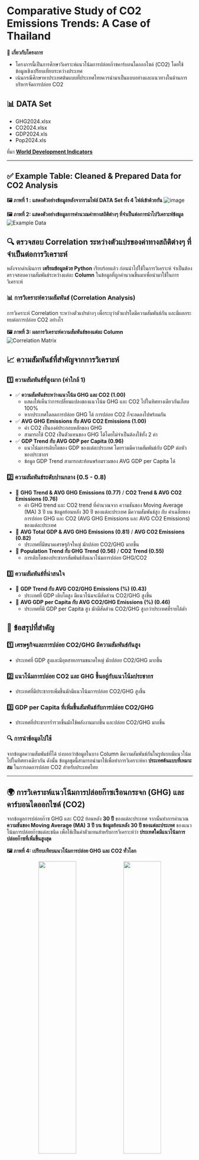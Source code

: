# Comparative Study of CO2 Emissions Trends: A Case of Thailand

📌 **เกี่ยวกับโครงการ**  
- โครงการนี้เป็นการศึกษาวิเคราะห์แนวโน้มการปล่อยก๊าซคาร์บอนไดออกไซด์ (CO2) โดยใช้ข้อมูลเชิงเปรียบเทียบระหว่างประเทศ 
- เน้นกรณีศึกษาหาประเทศต้นแบบที่ประเทศไทยควรนำมาเป็นแบบอย่างและแนวทางในด้านการบริหารจัดการปล่อย CO2 

## 📊 DATA Set
- GHG2024.xlsx
- CO2024.xlsx
- GDP2024.xls
- Pop2024.xls

ที่มา **[World Development Indicators](https://databank.worldbank.org/source/world-development-indicators)**  

______________________________________________________________________________________________________________
## ✅ Example Table: Cleaned & Prepared Data for CO2 Analysis
**🖼 ภาพที่ 1 : แสดงตัวอย่างข้อมูลหลังจากรวมไฟล์ DATA Set ทั้ง 4 ไฟล์เข้าด้วยกัน**
![image](https://github.com/user-attachments/assets/dac3dab0-7ddf-4137-84e7-02059ef09fd6)

**🖼 ภาพที่ 2: แสดงตัวอย่างข้อมูลการคำนวณค่าทางสถิติต่างๆ ที่จำเป็นต่อการนำไปวิเคราะห์ข้อมูล**
![Example Data](https://github.com/user-attachments/assets/2cd14e35-86b9-4ec0-a7a2-72640e7aac06) 

## 🔍 ตรวจสอบ Correlation ระหว่างตัวแปรของค่าทางสถิติต่างๆ ที่จำเป็นต่อการวิเคราะห์

หลังจากดำเนินการ **เตรียมข้อมูลด้วย Python** เรียบร้อยแล้ว ก่อนนำไปใช้ในการวิเคราะห์ จำเป็นต้องตรวจสอบความสัมพันธ์ระหว่างแต่ละ **Column** ในข้อมูลที่ถูกคำนวณขึ้นมาเพื่อนำมาใช้ในการวิเคราะห์  
 
### 📊 การวิเคราะห์ความสัมพันธ์ (Correlation Analysis)  
การวิเคราะห์ Correlation ระหว่างตัวแปรต่างๆ เพื่อระบุว่าตัวแปรใดมีความสัมพันธ์กัน และมีผลกระทบต่อการปล่อย CO2 อย่างไร  

**🖼 ภาพที่ 3: ผลการวิเคราะห์ความสัมพันธ์ของแต่ละ Column**  
![Correlation Matrix](https://github.com/user-attachments/assets/d0501248-ec74-4b63-9b42-f86ebf982c6c)

## 📈 ความสัมพันธ์ที่สำคัญจากการวิเคราะห์
### 1️⃣ **ความสัมพันธ์ที่สูงมาก (ค่าใกล้ 1)**
- ✅ **ความสัมพันธ์ระหว่างแนวโน้ม GHG และ CO2 (1.00)**
  - แสดงให้เห็นว่าการเปลี่ยนแปลงของแนวโน้ม GHG และ CO2 ไปในทิศทางเดียวกันเกือบ 100%
  - หากประเทศใดลดการปล่อย GHG ได้ การปล่อย CO2 ก็จะลดลงไปพร้อมกัน
- ✅ **AVG GHG Emissions กับ AVG CO2 Emissions (1.00)**
  - ค่า CO2 เป็นองค์ประกอบหลักของ GHG
  - สามารถใช้ CO2 เป็นตัวแทนของ GHG ได้โดยไม่จำเป็นต้องใช้ทั้ง 2 ค่า
- ✅ **GDP Trend กับ AVG GDP per Capita (0.96)**
  - แนวโน้มการเติบโตของ GDP ของแต่ละประเทศ โดยรวมมีความสัมพันธ์กับ GDP ต่อหัวของประชากร
  - ข้อมูล GDP Trend สามารถสะท้อนพร้อมรวมของ AVG GDP per Capita ได้

### 2️⃣ **ความสัมพันธ์ระดับปานกลาง (0.5 - 0.8)**
- 🔹 **GHG Trend & AVG GHG Emissions (0.77)** / **CO2 Trend & AVG CO2 Emissions (0.76)**
  - ค่า GHG trend และ CO2 trend ที่คำนวณจาก ความชันของ Moving Average (MA) 3 ปี บน ข้อมูลย้อนหลัง 30 ปี ของแต่ละประเทศ มีความสัมพันธ์สูง กับ ค่าเฉลี่ยของการปล่อย GHG และ CO2 (AVG GHG Emissions และ AVG CO2 Emissions) ของแต่ละประเทศ
- 🔹 **AVG Total GDP & AVG GHG Emissions (0.81)** / **AVG CO2 Emissions (0.82)**
  - ประเทศที่มีขนาดเศรษฐกิจใหญ่ มักปล่อย CO2/GHG มากขึ้น
- 🔹 **Population Trend กับ GHG Trend (0.56)** / **CO2 Trend (0.55)**
  - การเติบโตของประชากรสัมพันธ์กับแนวโน้มการปล่อย GHG/CO2

### 3️⃣ **ความสัมพันธ์ที่น่าสนใจ**
- 🔸 **GDP Trend กับ AVG CO2/GHG Emissions (%) (0.43)**
  - ประเทศที่ GDP เติบโตสูง มีแนวโน้มจะมีสัดส่วน CO2/GHG สูงขึ้น
- 🔸 **AVG GDP per Capita กับ AVG CO2/GHG Emissions (%) (0.46)**
  - ประเทศที่มี GDP per Capita สูง มักมีสัดส่วน CO2/GHG สูงกว่าประเทศที่รายได้ต่ำ

## 📌 ข้อสรุปที่สำคัญ
### 1️⃣ เศรษฐกิจและการปล่อย CO2/GHG มีความสัมพันธ์กันสูง
- ประเทศที่ GDP สูงและมีอุตสาหกรรมขนาดใหญ่ มักปล่อย CO2/GHG มากขึ้น

### 2️⃣ แนวโน้มการปล่อย CO2 และ GHG ขึ้นอยู่กับแนวโน้มประชากร
- ประเทศที่มีประชากรเพิ่มขึ้นมักมีแนวโน้มการปล่อย CO2/GHG สูงขึ้น

### 3️⃣ GDP per Capita ที่เพิ่มขึ้นสัมพันธ์กับการปล่อย CO2/GHG
- ประเทศที่ประชากรร่ำรวยขึ้นมักใช้พลังงานมากขึ้น และปล่อย CO2/GHG มากขึ้น

### **🔍 การนำข้อมูลไปใช้**  
จากข้อมูลความสัมพันธ์ที่ได้ บ่งบอกว่าข้อมูลในบาง Column มีความสัมพันธ์กันในรูปแบบมีแนวโน้มไปในทิศทางเดียวกัน ดังนั้น ข้อมูลชุดนี้สามารถนำมาใช้เพื่อทำการวิเคราะห์หา **ประเทศต้นแบบที่เหมาะสม** ในการลดการปล่อย CO2 สำหรับประเทศไทย

_____________________________________________________________________________________________________________________

## 🌍 การวิเคราะห์แนวโน้มการปล่อยก๊าซเรือนกระจก (GHG) และคาร์บอนไดออกไซด์ (CO2) 

จากข้อมูลการปล่อยก๊าซ GHG และ CO2 ย้อนหลัง **30 ปี** ของแต่ละประเทศ จากนั้นทำการคำนวณ **ความชันของ Moving Average (MA) 3 ปี บน ข้อมูลย้อนหลัง 30 ปี ของแต่ละประเทศ** ของแนวโน้มการปล่อยก๊าซแต่ละชนิด เพื่อใช้เป็นค่าตัวแทนสำหรับการวิเคราะห์ว่า **ประเทศใดมีแนวโน้มการปล่อยก๊าซที่เพิ่มขึ้นสูงสุด**  

**🖼 ภาพที่ 4: เปรียบเทียบแนวโน้มการปล่อย GHG และ CO2 ทั่วโลก**

<div align="center">
    <img src="https://github.com/user-attachments/assets/e5666718-8b9b-4051-b58c-4b0b81c13bba" width="45%" />
    <img src="https://github.com/user-attachments/assets/2109b9d9-21e2-4f4a-91df-aa60c2dd077c" width="45%" />
</div>


### 🔹 **ผลการวิเคราะห์**
- **ประเทศจีน** เป็นประเทศที่มีแนวโน้มการปล่อยก๊าซ **สูงที่สุด** โดยมีค่าความชันของ Moving Average (MA) 3 ปี ที่สูงกว่าประเทศอื่น
- สี **แดง** บนแผนที่ระบุประเทศที่มี **แนวโน้มการปล่อยก๊าซเพิ่มขึ้นมากที่สุด** (Highest Slope)  
- สี **เขียวเข้ม** บ่งบอกถึง **ประเทศที่มีแนวโน้มลดการปล่อยก๊าซ** หรือมีการปล่อยในระดับคงที่  
- **อย่างไรก็ตาม เนื่องจากมีเพียงประเทศจีนที่ถูกแสดงผลเป็นสีแดง และประเทศอินเดียที่ถูกแสดงผลเป็นสีเขียวอ่อน ในขณะที่ประเทศอื่น ๆ ทั้งหมดถูกแสดงผลเป็นสีเขียวเข้ม จึงมีความเป็นไปได้ว่าประเทศจีนและประเทศอินเดียอาจเป็น Outlier ในการวิเคราะห์ข้อมูลส่วนนี้ ดังนั้น จำเป็นต้องทำการตรวจสอบข้อสมมุติฐานดังกล่าว**

---

 ## 📊 ตรวจสอบแนวโน้มการปล่อยก๊าซ GHG และ CO2 ในระดับสูงสุด และ ในระดับต่ำสุด 

เพื่อตรวจสอบข้อสมมุติฐานว่าประเทศจีนและประเทศอินเดียอาจเป็น Outlier ในการวิเคราะห์ข้อมูลภาพรวมการปล่อยก๊าซ GHG และ CO2 จึงต้องทำการวิเคราะห์ข้อมูลแนวโน้มการปล่อยก๊าซ CO2 ทั่วโลก และจัดอันดับ **10 ประเทศที่ปล่อย CO2 มากที่สุด** และ **10 ประเทศที่ปล่อย CO2 น้อยที่สุด**  สาเหตุที่เลือกเฉพาะ CO2 มาทำเนื่องจาก CO2 เป็นก๊าซที่มีรายงานว่าเป็นก๊าซส่วนประกอบหลักที่มีปริมาณถึง 75% ของส่วนประกอบของก๊าซใน GHG ทั้งหมด และข้อมูลของ Correlation มีผลความสัมพันธ์ที่สามารถใช้เป้นตัวแทนของภาพรวม GHG ได้ 

**🖼 ภาพที่ 5: 🏆 Top 10 ประเทศที่มีแนวโน้มการปล่อย CO2 สูงสุด**
<div align="center">
    <img src="https://github.com/user-attachments/assets/f3aeff1e-ae40-4c4d-94e3-c6d7deec9834" width="70%" />
</div>

📌 **ข้อสังเกต:**  
- **ประเทศจีน** มีแนวโน้มการปล่อย CO2 สูงที่สุดแบบทิ้งห่างประเทศอื่นอย่างชัดเจน สังเกตุจากหน่วยตามแกน X ที่แสดงค่า CO2 Trend (คำนวณจากความชันของ Moving Average (MA) 3 ปี บนข้อมูลการปล่อย CO2 ย้อนหลัง 30 ปี ของแต่ละประเทศ) ที่มีค่าความชันมากกว่า 350 
- **อินเดีย** อยู่ในอันดับที่ 2 แต่ยังมีค่าต่ำกว่าจีนอย่างมาก แต่ถึงอย่างไรก็ตามเมื่อเทียบกับประเทศที่เหลือก็ยังถือว่ามีค่ามากจนอาจทำให้ข้อมูลเกิดความผิดพลาดในการแสดงผล
- ประเทศที่อยู่ในอันดับรองลงมา เช่น **อิหร่าน, ซาอุดีอาระเบีย, อินโดนีเซีย และเกาหลีใต้** ไม่ถือเป็น Outlier เนื่องจากค่า CO2 Trend อยู่ในช่วงที่ไม่โดดไปจากข้อมูลหลัก 


**🖼 ภาพที่ 6: 🌿 Top 10 ประเทศที่มีแนวโน้มการปล่อย CO2 ต่ำสุด**  
<div align="center">
    <img src="https://github.com/user-attachments/assets/894769a3-8b37-44b5-a65a-c849f2799e2c" width="70%" />
</div>

📌 **ข้อสังเกต:**  
- **ยูเครน** เป็นประเทศที่มีแนวโน้มลดการปล่อย CO2 มากที่สุด ซึ่งอาจเป็นผลมาจากนโยบายด้านพลังงานสะอาด  
- **สหรัฐอเมริกา, เยอรมนี และสหราชอาณาจักร** มีแนวโน้มลดลงอย่างต่อเนื่อง
- **ประเทศในยุโรป** เช่น อิตาลี, รัสเซีย, และฝรั่งเศส เป็นกลุ่มที่มีแนวโน้มลด CO2 ได้ดี

## 🎯 บทสรุปและข้อเสนอแนะ  
- **จีน** มีแนวโน้มการปล่อย CO2 เพิ่มขึ้นสูงสุดอย่างชัดเจน โดยมีค่า CO2 Trend สูงเกิน 350 บนแกน X ซึ่งมากกว่าประเทศอื่นอย่างมีนัยสำคัญ ส่งผลให้จีนกลายเป็น Outlier ในการแสดงผลบนกราฟแผนที่โลก ดังนั้น จึงจำเป็นต้องตัดออกเพื่อลดผลกระทบต่อการแสดงผลของประเทศอื่น ๆ
- **อินเดีย** แม้จะมีแนวโน้มการปล่อย CO2 น้อยกว่าจีน แต่ก็ยังอยู่ในระดับที่สูงมาก ซึ่งอาจส่งผลกระทบต่อการแสดงผลในกราฟแผนที่โลกเช่นกัน จึงถือเป็น Outlier อีกประเทศหนึ่ง
- **กลุ่มประเทศในยุโรป และสหรัฐอเมริกา** เป็นกลุ่มที่มีแนวโน้มลดการปล่อย CO2 มากที่สุด ซึ่งสะท้อนให้เห็นถึงบทบาทของพวกเขาในฐานะผู้นำด้านการลดการปล่อยก๊าซเรือนกระจกของโลก
- **ประเทศไทยควรศึกษานโยบายของประเทศที่ประสบความสำเร็จในการลด CO2** เพื่อนำมาปรับใช้ให้เหมาะสมกับบริบทของประเทศ เพื่อให้สามารถลดการปล่อยก๊าซเรือนกระจกได้อย่างมีประสิทธิภาพ


📌 **หมายเหตุ 1:**
เนื่องจากช่วงค่าของ CO2 Trend บนแกน X ในกราฟ 'Top 10 ประเทศที่มีแนวโน้มการปล่อย CO2 สูงสุด' และ 'Top 10 ประเทศที่มีแนวโน้มการปล่อย CO2 ต่ำสุด' มีความแตกต่างกันมาก การนำทั้งสองกราฟมาแสดงบน Scale เดียวกันอาจทำให้ค่าของกราฟ 'Top 10 ประเทศที่มีแนวโน้มการปล่อย CO2 ต่ำสุด' ไม่สามารถแสดงผลได้อย่างชัดเจน ดังนั้น จำเป็นต้องแยกออกเป็นสองกราฟที่ใช้ Scale ต่างกันเพื่อให้การเปรียบเทียบมีความชัดเจนและถูกต้องยิ่งขึ้น

📌 **หมายเหตุ 2:**

Greenhouse Gas (GHG) มีทั้งหมด 7 ชนิด ดังนี้
- Carbon dioxide(CO2) ก๊าซคาร์บอนไดออกไซด์
- Methane(CH4) ก๊าซมีเทน 
- Nitrous oxide(N2O) ก๊าซไนตรัสออกไซด์  
- Perfluorocarbons(PFCs) ก๊าซเพอร์ฟลูออโรคาร์บอน 
- HydroFluoroCarbons(HFCs) ก๊าซไฮโดรฟลูออโรคาร์บอน 
- Nitrogen Trifluoride(NF3) ก๊าซไนโตรเจนไตร-ฟลูออไรด์
- Sulfur hexafluoride(SF6)  ก๊าซซัลเฟอร์เฮกซะฟลูออไรด์

ที่มา: https://www.gmssolar.com/3-scopes-of-carbon-emission/

---

## 🔍 วิเคราะห์แนวโน้มหลังการตัด Outlier  

จากการวิเคราะห์ข้อมูลแนวโน้มการปล่อยก๊าซ GHG และ CO2 ก่อนหน้านี้ พบว่ามี **Outliers** หรือค่าผิดปกติที่อาจส่งผลต่อผลลัพธ์ของโมเดล ดังนั้น จึงต้องทำการ **ตัด Outliers ออกไป** เพื่อให้เห็นแนวโน้มของประเทศต่างๆ ได้ชัดเจนยิ่งขึ้น  


**🖼 ภาพที่ 7: 🌍 เปรียบเทียบแนวโน้มการปล่อย GHG และ CO2 ทั่วโลก (หลังตัด Outlier)**  
<div align="center">
    <img src="https://github.com/user-attachments/assets/488c6b61-501a-40d6-907b-6bfd917ba792" width="45%" />
    <img src="https://github.com/user-attachments/assets/9b29573a-4ece-4c8c-88e2-1221f6e33eac" width="45%" />
</div>

### 🔹 **ผลการวิเคราะห์หลังการตัด Outlier**
- **ภาพด้านซ้าย (GHG Emission Trends)**:  
  - **บราซิล, อินโดนีเซีย และตะวันออกกลาง** เป็นพื้นที่ที่ยังคงมีแนวโน้มการปล่อยก๊าซ GHG สูง  
  - **สหรัฐอเมริกา และยุโรปบางประเทศ** แสดงให้เห็นว่ามีแนวโน้มลดลง (สีเขียวเข้ม) ซึ่งสอดคล้องกับนโยบายพลังงานสะอาด
  - **ประเทศไทย** มีแนวโน้มการปล่อย GHG ที่อยู่ในระดับปานกลาง ไม่สูงเท่ากับกลุ่มประเทศที่ปล่อยก๊าซมากที่สุด แต่ยังไม่แสดงแนวโน้มลดลงอย่างชัดเจน  


- **ภาพด้านขวา (CO2 Emission Trends)**:  
  - ประเทศที่มี **แนวโน้มการปล่อย CO2 สูงสุด** ยังคงเป็น **อิหร่าน, ซาอุดีอาระเบีย และอินโดนีเซีย** (สีแดง)  
  - **สหรัฐอเมริกา และยุโรปตะวันตก** แสดงให้เห็นถึงแนวโน้มการลดการปล่อย CO2 อย่างชัดเจน
  - **ประเทศไทย** อยู่ในกลุ่มที่มีการปล่อย CO2 เพิ่มขึ้นเล็กน้อย แต่ยังไม่ถึงระดับวิกฤตเท่ากับประเทศที่อยู่ในโซนสีแดง  


---

## 🎯 บทสรุปจากการวิเคราะห์ (หลังตัด Outlier)
- **แนวโน้มของการปล่อย CO2 และ GHG ชัดเจนขึ้นหลังจากกำจัดค่าผิดปกติ**  
- **บราซิล, อินโดนีเซีย, อิหร่าน และซาอุดีอาระเบีย** ยังคงเป็นประเทศที่มีแนวโน้มการปล่อยก๊าซเพิ่มขึ้น  
- **ประเทศพัฒนาแล้ว เช่น สหรัฐอเมริกา และยุโรปตะวันตก** ยังคงมีการลดการปล่อยก๊าซเรือนกระจกต่อเนื่อง
- **ประเทศไทย** ยังอยู่ในระดับกลาง โดยมีแนวโน้มเพิ่มขึ้นเล็กน้อยในส่วนของ CO2 ซึ่งบ่งบอกว่าการดำเนินมาตรการลด CO2 ควรได้รับการพัฒนาอย่างต่อเนื่อง  
- **ข้อมูลนี้สามารถนำไปใช้เพื่อกำหนดนโยบายลดการปล่อย CO2 และเลือกประเทศต้นแบบที่เหมาะสมกับประเทศไทย**  


---

# 🌍 การวิเคราะห์สัดส่วน % ของ CO2 ใน GHG  

## 🔎 เปรียบเทียบ % การปล่อย CO2 ต่อ GHG  

โดยทั่วไปแล้ว ก๊าซเรือนกระจก (GHG) จะมี **CO2 เป็นองค์ประกอบหลักถึง 75%** อย่างไรก็ตาม สัดส่วนนี้อาจแตกต่างกันไปในแต่ละประเทศขึ้นอยู่กับโครงสร้างเศรษฐกิจและแหล่งพลังงานที่ใช้  

เพื่อให้เข้าใจแนวโน้มของประเทศต่างๆ จึงได้มีการคำนวณ **% CO2 Emissions in Total GHG** โดยนำข้อมูลการปล่อย CO2 และ GHG มาหาสัดส่วนของ CO2 ต่อ GHG 100% ในแต่ละประเทศ  

---

## 🌍 Heatmap ของ % CO2 Emissions ใน Total GHG  
<div align="center">
    <img src="https://github.com/user-attachments/assets/5c18495a-2927-4669-b352-7d2ebe8a29d8" width="80%" />
</div>  

---

## 🔹 **ผลการวิเคราะห์**  

### 🏭 ประเทศที่ควรให้ความสำคัญกับ **GHG Footprint**  
ประเทศที่มี **สัดส่วน CO2 ใน GHG ต่ำ** (< 50%) หมายความว่ามี **GHG อื่นๆ** เช่น Methane (CH4) และ Nitrous Oxide (N2O) เป็นองค์ประกอบสำคัญ ซึ่งส่วนใหญ่มาจากภาค **เกษตรกรรม อุตสาหกรรมปศุสัตว์ และการจัดการของเสีย**  

🔹 **ตัวอย่างประเทศที่ควรให้ความสำคัญกับการลด GHG โดยรวม:**  
- **แอฟริกาใต้ และประเทศในแอฟริกา** - มีการปล่อย Methane สูงจากภาคเกษตรและพลังงาน  
- **อินเดีย และอินโดนีเซีย** - มีอุตสาหกรรมปศุสัตว์ขนาดใหญ่และมีปัญหาเรื่องการจัดการของเสีย  
- **ประเทศไทย** - มี GHG จากภาคเกษตรและพลังงานสูง แต่ยังมีสัดส่วน CO2 ใน GHG ไม่สูงมากนัก  

**🛠️ แนวทางการลด GHG สำหรับประเทศเหล่านี้:**  
- ควบคุมการปล่อย Methane จากภาคปศุสัตว์  
- พัฒนาเทคโนโลยีการจัดการของเสียให้ลดการปล่อย N2O  
- เพิ่มการใช้พลังงานสะอาดที่ปล่อย CO2 น้อยกว่า  

---

### 🌱 ประเทศที่ควรให้ความสำคัญกับ **CO2 Footprint**  
ประเทศที่มี **สัดส่วน CO2 ต่อ GHG สูง (> 70%)** หมายความว่าปัญหาหลักมาจาก **การเผาไหม้เชื้อเพลิงฟอสซิล** เช่น ถ่านหิน น้ำมัน และก๊าซธรรมชาติ  

🔹 **ตัวอย่างประเทศที่ควรเน้นลด CO2 โดยตรง:**  
- **สหรัฐอเมริกา และแคนาดา** - มีการปล่อย CO2 สูงจากอุตสาหกรรมและภาคขนส่ง  
- **รัสเซีย และจีน** - ใช้พลังงานฟอสซิลเป็นหลักในการผลิตไฟฟ้าและอุตสาหกรรมหนัก  
- **ญี่ปุ่น และเกาหลีใต้** - อาศัยพลังงานนำเข้าและมีการใช้ถ่านหินเป็นพลังงานหลัก  
- **ประเทศไทย** - มีแนวโน้มการใช้พลังงานฟอสซิลสูงขึ้นและต้องพิจารณานโยบายลด CO2  

**🛠️ แนวทางการลด CO2 สำหรับประเทศเหล่านี้:**  
- เพิ่มการใช้พลังงานหมุนเวียน เช่น พลังงานแสงอาทิตย์และลม  
- ปรับปรุงประสิทธิภาพการใช้พลังงานในอุตสาหกรรมและขนส่ง  
- ใช้มาตรการ Carbon Credit และ Carbon Tax เพื่อควบคุมการปล่อย  

---

## 📌 **ข้อสังเกตเพิ่มเติม**  
- ประเทศพัฒนาแล้วที่มีเศรษฐกิจอุตสาหกรรมหนัก ควรเน้น **CO2 Footprint** เพราะส่วนใหญ่ของ GHG มาจาก CO2  
- ประเทศกำลังพัฒนาและเศรษฐกิจฐานเกษตร ควรเน้น **GHG Footprint** เพื่อลด Methane และ N2O ที่มาจากปศุสัตว์และของเสีย  
- **ประเทศไทยอยู่ในกลุ่มกลาง** โดยมีสัดส่วน CO2 ใน GHG ไม่สูงมาก (ประมาณ 60% ของ GHG) แต่ยังมีแนวโน้มเพิ่มขึ้น ดังนั้นนโยบายควรผสมผสานทั้งการลด CO2 และการจัดการ GHG อื่นๆ  

---

# 🌍 การหาประเทศต้นแบบด้านการลด CO2 ให้กับประเทศไทย  

## 🔎 วิธีการเลือกประเทศต้นแบบ  
ก่อนที่จะระบุ **ประเทศต้นแบบ** ในการลดการปล่อย CO2 ให้กับประเทศไทย จำเป็นต้องแบ่งกลุ่มประเทศต่างๆ ในฐานข้อมูลก่อน เพื่อเลือกประเทศที่มี **เงื่อนไขทางเศรษฐกิจและโครงสร้างที่คล้ายคลึงกับประเทศไทย** ซึ่งสามารถนำไปเป็นต้นแบบในการดำเนินมาตรการลด CO2 ได้จริง  

### ✨ หลักเกณฑ์การแบ่งกลุ่ม  
#### **1️⃣ แบ่งกลุ่มประเทศตาม GDP per Capita (รายได้ประชากรต่อหัว)**
| กลุ่มรายได้ | รายได้ต่อหัว (USD) |
|-------------|----------------------|
| **Low-income** (รายได้ต่ำ) | < $1,145 |
| **Lower-middle income** (รายได้ปานกลางระดับล่าง) | $1,146 - $4,465 |
| **Upper-middle income** (รายได้ปานกลางระดับบน) | $4,466 - $13,845 |
| **High-income** (รายได้สูง) | > $13,846 |

📌 *ที่มา: [World Bank Country and Lending Groups](https://datahelpdesk.worldbank.org/knowledgebase/articles/906519-world-bank-country-and-lending-groups?utm_source=chatgpt.com)*  

#### **2️⃣ แบ่งกลุ่มประเทศตามขนาดเศรษฐกิจ (Total GDP)**
| ประเภทเศรษฐกิจ | ขนาด GDP (Current US$) |
|----------------|------------------------|
| **Small economy** | < $50 billion |
| **Lower-middle economy** | $50 billion - $500 billion |
| **Upper-middle economy** | $500 billion - $1.5 trillion |
| **Large economy** | $1.5 trillion - $5 trillion |
| **Major economy (G20 level)** | > $5 trillion |

📌 *การแบ่งกลุ่มนี้เป็นเกณฑ์ที่คิดขึ้นมาเพื่อช่วยให้การวิเคราะห์มีความง่ายขึ้นและสามารถเลือกประเทศต้นแบบได้อย่างมีประสิทธิภาพ*  

---

## 📊 วิเคราะห์แนวโน้มการปล่อย CO2 (ย้อนหลัง 30 ปี)  
หลังจากแบ่งกลุ่มตาม **GDP per Capita** และ **Total GDP** แล้ว ขั้นตอนต่อไปคือ **วิเคราะห์แนวโน้มการปล่อย CO2** โดยใช้ค่าความชัน (Slope) ของการปล่อย CO2 **ย้อนหลัง 30 ปี**  

### 🖼 การจัดอันดับ 15 ประเทศที่มีแนวโน้มลด CO2 ได้มากที่สุด  
<div align="center">
    <img src="https://github.com/user-attachments/assets/5098150f-1f4a-4756-8af9-5d680998ee80" width="80%" />
</div>  


## 🔹 **ผลการวิเคราะห์**  

### 🏆 **ประเทศที่สามารถเป็นต้นแบบด้านการลด CO2 ให้กับประเทศไทย**
จากการวิเคราะห์พบว่า **หลายประเทศมีค่าความชันของการปล่อย CO2 เป็นลบ** ซึ่งหมายความว่าประเทศเหล่านั้นสามารถลดการปล่อย CO2 ได้จริงในช่วง 30 ปีที่ผ่านมา  

📌 **ประเทศไทยอยู่ในกลุ่มที่ยังคงมีค่าความชันของ CO2 เป็นบวก** ซึ่งหมายความว่า **ยังไม่มีแนวโน้มลด CO2 อย่างชัดเจน** และสามารถศึกษาจากประเทศที่มีค่าความชันติดลบเพื่อนำมาปรับใช้  

## 🎯 **สิ่งที่ต้องเพิ่มเติมจากกราฟการจัดอันดับ 15 ประเทศที่มีแนวโน้มลด CO2 ได้มากที่สุด**  

- จากการสังเกตพบว่า **Bar Chart** ที่แสดงแนวโน้มการลด CO2 ของประเทศต่างๆ **ยังไม่สามารถบอกได้ชัดเจนว่าประเทศใดควรเป็นต้นแบบให้กับประเทศไทย** เนื่องจากการแสดงผลในรูปแบบแกนเดียว (CO2 Trend %) ทำให้ **ขาดมิติทางเศรษฐกิจและเงื่อนไขที่คล้ายคลึงกันกับประเทศไทย**  
- ดังนั้น เพื่อให้สามารถ **เลือกประเทศต้นแบบได้อย่างมีหลักการมากขึ้น** จำเป็นต้องใช้ **Scatter Plot** ที่สามารถแสดงข้อมูลได้หลายมิติมากขึ้น  

## 📊 **แนวทางการปรับปรุงการเลือกประเทศต้นแบบ**  

### 1️⃣ **ใช้ Scatter Plot: CO2 Trend vs. GDP Trend**  
แทนที่การดูแค่ **CO2 Trend (%)** เพียงอย่างเดียว จะใช้การ **เปรียบเทียบ CO2 Trend กับ GDP Trend** เพื่อให้เห็นว่า **ประเทศที่ลด CO2 ได้มีแนวโน้มเศรษฐกิจเป็นอย่างไร**  

📌 **เหตุผลที่เลือกใช้ Scatter Plot:**  
- สามารถเห็นแนวโน้มของแต่ละประเทศในเชิง **CO2 กับการเติบโตของเศรษฐกิจ**  
- ช่วยแยกประเทศที่ **ลด CO2 ได้ดี แต่เศรษฐกิจยังเติบโต** ออกจากประเทศที่ลด CO2 ได้เพราะเศรษฐกิจชะลอตัว  

### 2️⃣ **เพิ่มรายละเอียดของการแบ่งกลุ่มรายได้**  
การแสดงผลจะเพิ่ม **สีที่แตกต่างกันตามระดับรายได้ของประเทศ** 

📌 **เหตุผลที่ต้องเพิ่มกลุ่มรายได้เข้าไป:**  
- ประเทศที่มี **ระดับเศรษฐกิจคล้ายคลึงกับประเทศไทย (Upper-middle income)** มีแนวโน้มที่จะสามารถนำมาตรการลด CO2 มาใช้ได้จริง  
- ประเทศที่อยู่ในกลุ่ม **High-income** อาจมีแนวทางที่ดี แต่ไม่สามารถนำมาใช้กับประเทศไทยได้ทั้งหมด เนื่องจากทรัพยากรและโครงสร้างเศรษฐกิจแตกต่างกัน  


## 📊 **Scatter Plot: CO2 Trend vs. GDP Trend**  
<div align="center">
    <img src="https://github.com/user-attachments/assets/c94e038e-7686-4438-addf-92a7068ca262" width="80%" />
</div>  


## 🔹 **ผลการวิเคราะห์**  

### 🏆 **เลือกประเทศต้นแบบที่เหมาะสมกับประเทศไทย**
จากกราฟแสดงให้เห็นว่า **ประเทศไทย (THA) มี CO2 Trend เป็นบวก** ซึ่งหมายความว่ายังไม่มีแนวโน้มลดการปล่อย CO2 และ GDP Trend ยังคงเพิ่มขึ้น  

อย่างไรก็ตาม มี **3 ประเทศที่มีขนาดเศรษฐกิจใกล้เคียงกับประเทศไทย** และมี **แนวโน้มการลด CO2 ได้ดีกว่า** ได้แก่  

| ประเทศ | CO2 Trend | GDP Trend | Group by GDP per Capita | Group by Total GDP |
|---------|-----------|-----------|-------------------------|----------------------|
| **Denmark (DNK)** | -1.2 | 1,358 | High-income | Lower-middle economy |
| **Belgium (BEL)** | -1.1 | 1,027 | High-income | Lower-middle economy |
| **Czechia (CZE)** | -1.6 | 820 | High-income | Lower-middle economy |
| **Thailand (THA)** | 5.5 | 192 | Lower-middle economy | Lower-middle economy |


📌 **ข้อสังเกต**  
- ทั้งสามประเทศนี้ **สามารถลด CO2 ได้จริง** (CO2 Trend เป็นลบ) แต่ยังคงมี **GDP เติบโต** ซึ่งหมายความว่าพวกเขามี **นโยบายที่สามารถลด CO2 โดยไม่ทำให้เศรษฐกิจถดถอย**  
- **Denmark, Belgium, Czechia** เป็นประเทศ **High-income** แต่มีโครงสร้างเศรษฐกิจที่อาจเป็นต้นแบบในด้านพลังงานสะอาดและการลด CO2  

## 📊 **การตรวจสอบแนวโน้ม CO2 และ GDP เพื่อยืนยันศักยภาพของประเทศต้นแบบ**
เพื่อยืนยันว่า **Denmark, Belgium และ Czechia** เป็นประเทศที่มีศักยภาพในการเป็นต้นแบบให้กับประเทศไทย จึงได้ทำการตรวจสอบข้อมูลย้อนหลัง **30 ปี** ของ **Total CO2 Emissions (MtCO2)** และ **Total GDP (Billion USD/Year)** เปรียบเทียบกับประเทศไทย  

<div align="center">
    <img src="https://github.com/user-attachments/assets/4338e04e-88a2-407f-ba95-e4ac14035e30" width="80%" />
</div>  

📌 **ผลการวิเคราะห์:**
- ประเทศไทยมี **แนวโน้มการปล่อย CO2 เพิ่มขึ้นต่อเนื่อง** ตลอด 30 ปีที่ผ่านมา ในขณะที่ **Denmark, Belgium และ Czechia สามารถลดการปล่อย CO2 ได้**

---

<div align="center">
    <img src="https://github.com/user-attachments/assets/8f6031bd-135d-4aca-87fb-dbd060473355" width="80%" />
</div>  


📌 **ผลการวิเคราะห์:**
- **GDP ของประเทศไทยเพิ่มขึ้นต่อเนื่อง** คล้ายกับ Czechia และ Belgium แสดงให้เห็นว่าเศรษฐกิจยังสามารถเติบโตได้แม้มีมาตรการลด CO2
- **Denmark มี GDP เติบโตอย่างช้าๆ แต่เน้นพลังงานสะอาดและเศรษฐกิจหมุนเวียน**
- **Belgium และ Czechia ยังคงขยายตัวทางเศรษฐกิจได้ดีแม้ลด CO2** ซึ่งทำให้เหมาะสมเป็นต้นแบบสำหรับประเทศไทย

## 🎯 บทสรุปและข้อเสนอแนะ
**จากการวิเคราะห์แนวโน้มการปล่อย CO₂ และแนวโน้ม GDP ของประเทศไทยเปรียบเทียบกับประเทศต้นแบบ พบว่า ประเทศเบลเยียม (Belgium) เป็นตัวอย่างที่เหมาะสมที่สุดในการใช้เป็นแนวทางสำหรับประเทศไทย เนื่องจากมีปัจจัยสนับสนุนดังต่อไปนี้:**

1. **แนวโน้มการปล่อย CO₂ ลดลงอย่างต่อเนื่อง ในช่วง 30 ปีที่ผ่านมา แสดงให้เห็นถึงความสำเร็จในการบริหารจัดการการปล่อยก๊าซเรือนกระจก**

2. **ขนาดเศรษฐกิจอยู่ในระดับใกล้เคียงกับประเทศไทย ทำให้สามารถนำแนวทางและนโยบายมาปรับใช้ได้อย่างเหมาะสม**

3. **รายได้ประชากรต่อหัวสูงกว่าประเทศไทย บ่งชี้ถึงโครงสร้างเศรษฐกิจที่สามารถเติบโตควบคู่ไปกับการลดการปล่อย CO₂ ได้**

**การศึกษานโยบายและมาตรการของประเทศเบลเยียมจึงอาจเป็นแนวทางสำคัญที่ช่วยให้ประเทศไทยสามารถพัฒนาเศรษฐกิจได้อย่างยั่งยืน ควบคู่ไปกับการลดผลกระทบต่อสิ่งแวดล้อม.**

---

## 🎯 **แนวทางที่ประเทศไทยสามารถนำมาปรับใช้**
**นำแนวทางเศรษฐกิจหมุนเวียนของ Belgium**  
   - ส่งเสริม **การรีไซเคิลของเสีย** และใช้ **วัสดุที่ปล่อย CO2 ต่ำ** ในภาคอุตสาหกรรม  
   - พัฒนา **เทคโนโลยีประหยัดพลังงาน** สำหรับโรงงานและภาคขนส่ง  

---




